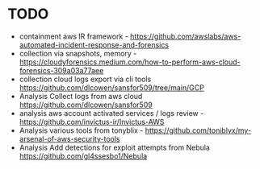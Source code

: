 # TODO
- containment aws IR framework - https://github.com/awslabs/aws-automated-incident-response-and-forensics
- collection via snapshots, memory - https://cloudyforensics.medium.com/how-to-perform-aws-cloud-forensics-309a03a77aee
- collection cloud logs export via cli tools https://github.com/dlcowen/sansfor509/tree/main/GCP
- Analysis Collect logs from aws cloud https://github.com/dlcowen/sansfor509
- analysis aws account activated services / logs review - https://github.com/invictus-ir/Invictus-AWS
- Analysis various tools from tonyblix - https://github.com/toniblyx/my-arsenal-of-aws-security-tools
- Analysis Add detections for exploit attempts from Nebula https://github.com/gl4ssesbo1/Nebula
